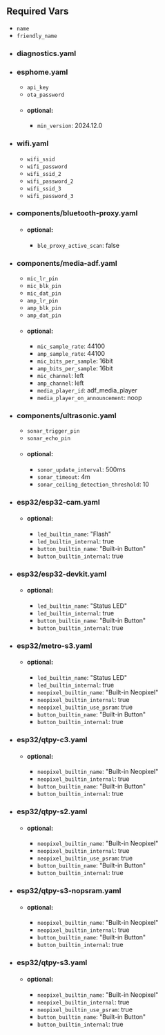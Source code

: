 ## Required Vars
- `name`
- `friendly_name`
- ### diagnostics.yaml
- ### esphome.yaml
  - `api_key`
  - `ota_password`
  - #### optional:
    - `min_version`: 2024.12.0
- ### wifi.yaml
  - `wifi_ssid`
  - `wifi_password`
  - `wifi_ssid_2`
  - `wifi_password_2`
  - `wifi_ssid_3`
  - `wifi_password_3`
- ### components/bluetooth-proxy.yaml
  - #### optional:
    - `ble_proxy_active_scan`: false
- ### components/media-adf.yaml
  - `mic_lr_pin`
  - `mic_blk_pin`
  - `mic_dat_pin`
  - `amp_lr_pin`
  - `amp_blk_pin`
  - `amp_dat_pin`
  - #### optional:
    - `mic_sample_rate`: 44100
    - `amp_sample_rate`: 44100
    - `mic_bits_per_sample`: 16bit
    - `amp_bits_per_sample`: 16bit
    - `mic_channel`: left
    - `amp_channel`: left
    - `media_player_id`: adf_media_player
    - `media_player_on_announcement`: noop
- ### components/ultrasonic.yaml
  - `sonar_trigger_pin`
  - `sonar_echo_pin`
  - #### optional:
    - `sonor_update_interval`: 500ms
    - `sonar_timeout`: 4m
    - `sonar_ceiling_detection_threshold`: 10
- ### esp32/esp32-cam.yaml
  - #### optional:
    - `led_builtin_name`: "Flash"
    - `led_builtin_internal`: true
    - `button_builtin_name`: "Built-in Button"
    - `button_builtin_internal`: true
- ### esp32/esp32-devkit.yaml
  - #### optional:
    - `led_builtin_name`: "Status LED"
    - `led_builtin_internal`: true
    - `button_builtin_name`: "Built-in Button"
    - `button_builtin_internal`: true
- ### esp32/metro-s3.yaml
  - #### optional:
    - `led_builtin_name`: "Status LED"
    - `led_builtin_internal`: true
    - `neopixel_builtin_name`: "Built-in Neopixel"
    - `neopixel_builtin_internal`: true
    - `neopixel_builtin_use_psram`: true
    - `button_builtin_name`: "Built-in Button"
    - `button_builtin_internal`: true
- ### esp32/qtpy-c3.yaml
  - #### optional:
    - `neopixel_builtin_name`: "Built-in Neopixel"
    - `neopixel_builtin_internal`: true
    - `button_builtin_name`: "Built-in Button"
    - `button_builtin_internal`: true
- ### esp32/qtpy-s2.yaml
  - #### optional:
    - `neopixel_builtin_name`: "Built-in Neopixel"
    - `neopixel_builtin_internal`: true
    - `neopixel_builtin_use_psram`: true
    - `button_builtin_name`: "Built-in Button"
    - `button_builtin_internal`: true
- ### esp32/qtpy-s3-nopsram.yaml
  - #### optional:
    - `neopixel_builtin_name`: "Built-in Neopixel"
    - `neopixel_builtin_internal`: true
    - `button_builtin_name`: "Built-in Button"
    - `button_builtin_internal`: true
- ### esp32/qtpy-s3.yaml
  - #### optional:
    - `neopixel_builtin_name`: "Built-in Neopixel"
    - `neopixel_builtin_internal`: true
    - `neopixel_builtin_use_psram`: true
    - `button_builtin_name`: "Built-in Button"
    - `button_builtin_internal`: true